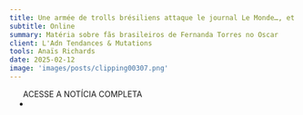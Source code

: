 ```yaml
---
title: Une armée de trolls brésiliens attaque le journal Le Monde…, et pourrait bien réapparaître aux Oscars
subtitle: Online
summary: Matéria sobre fãs brasileiros de Fernanda Torres no Oscar
client: L'Adn Tendances & Mutations
tools: Anaïs Richards
date: 2025-02-12
image: 'images/posts/clipping00307.png'
---
```


<div class="post__share"><ul class="share__list list-reset">ACESSE A NOTÍCIA COMPLETA<li class="share__item" style="margin-left: 10px"><a class="share__link share__facebook" style="background: #fa5657" href=https://www.ladn.eu/nouveaux-usages/une-armee-de-trolls-bresiliens-attaque-le-journal-le-monde-et-pourrait-bien-reapparaitre-aux-oscars/
onclick=window.open(this.href, 'pop-up', 'left=20,top=20,width=500,height=500,toolbar=1,resizable=0'); return false;" title="Link" rel="nofolow"><i class="fa-solid fa-link"></i></a></li></ul></div>
<!-- <div class="gallery-box"><div class="gallery"><img src="/clipping/images/example-1.jpg" loading="lazy" alt="Project"><img src="/clipping/images/example-2.jpg" loading="lazy" alt="Project"></div><em>Gallery / <a href="https://www.freepik.com/" target="_blank">Freepic</a></em></div> -->
